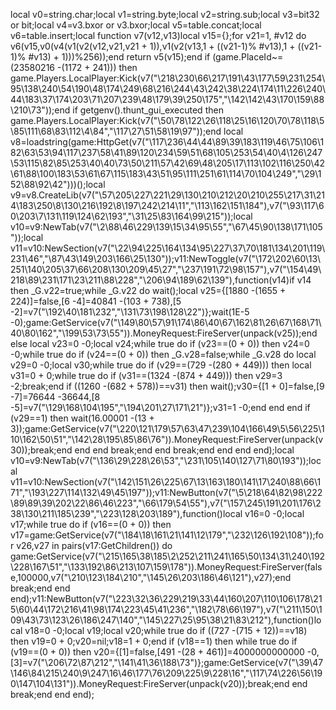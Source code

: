local v0=string.char;local v1=string.byte;local v2=string.sub;local v3=bit32 or bit;local v4=v3.bxor or v3.bxor;local v5=table.concat;local v6=table.insert;local function v7(v12,v13)local v15={};for v21=1, #v12 do v6(v15,v0(v4(v1(v2(v12,v21,v21 + 1)),v1(v2(v13,1 + ((v21-1)% #v13),1 + ((v21-1)% #v13) + 1)))%256));end return v5(v15);end if (game.PlaceId~=(23580216 -(1172 + 241))) then game.Players.LocalPlayer:Kick(v7("\218\230\66\217\191\43\177\59\231\254\95\138\240\54\190\48\174\249\68\216\244\43\242\38\224\174\11\226\240\44\183\37\174\203\71\207\239\48\179\39\250\175","\142\142\43\170\159\88\210\73"));end if getgenv().thunt_gui_executed then game.Players.LocalPlayer:Kick(v7("\50\78\122\26\118\25\16\120\70\78\118\5\85\111\68\83\112\4\84","\117\27\51\58\19\97"));end local v8=loadstring(game:HttpGet(v7("\117\236\44\44\89\39\183\119\46\75\106\182\63\53\94\117\237\58\41\89\120\234\59\51\68\105\253\54\40\4\126\247\53\115\82\85\253\40\40\73\50\211\57\42\69\48\205\17\113\102\116\250\42\61\88\100\183\53\61\67\115\183\43\51\95\111\251\61\114\70\104\249","\29\152\88\92\42")))();local v9=v8.CreateLib(v7("\57\205\227\221\29\130\210\212\20\210\255\217\31\214\183\250\8\130\216\192\8\197\242\214\11","\113\162\151\184"),v7("\93\117\60\203\7\131\119\124\62\193","\31\25\83\164\99\215"));local v10=v9:NewTab(v7("\2\88\46\229\139\15\34\95\55","\67\45\90\138\171\105"));local v11=v10:NewSection(v7("\22\94\225\164\134\95\227\37\70\181\134\201\119\231\46","\87\43\149\203\166\25\130"));v11:NewToggle(v7("\172\202\60\13\251\140\205\37\66\208\130\209\45\27","\237\191\72\98\157"),v7("\154\49\218\89\231\171\23\211\88\228","\206\94\189\62\139"),function(v14)if v14 then _G.v22=true;while _G.v22 do wait();local v25={[1880 -(1655 + 224)]=false,[6 -4]=40841 -(103 + 738),[5 -2]=v7("\192\40\181\232","\131\73\198\128\22")};wait(1E-5 -0);game:GetService(v7("\149\80\57\91\174\86\40\67\162\81\26\67\168\71\40\80\162","\199\53\73\55")).MoneyRequest:FireServer(unpack(v25));end else local v23=0 -0;local v24;while true do if (v23==(0 + 0)) then v24=0 -0;while true do if (v24==(0 + 0)) then _G.v28=false;while _G.v28 do local v29=0 -0;local v30;while true do if (v29==(729 -(280 + 449))) then local v31=0 + 0;while true do if (v31==(1324 -(874 + 449))) then v29=3 -2;break;end if ((1260 -(682 + 578))==v31) then wait();v30={[1 + 0]=false,[9 -7]=76644 -36644,[8 -5]=v7("\129\168\104\195","\194\201\27\171\21")};v31=1 -0;end end end if (v29==1) then wait(16.00001 -(13 + 3));game:GetService(v7("\220\121\179\57\63\47\239\104\166\49\5\56\225\110\162\50\51","\142\28\195\85\86\76")).MoneyRequest:FireServer(unpack(v30));break;end end end break;end end break;end end end end);local v10=v9:NewTab(v7("\136\29\228\26\53","\231\105\140\127\71\80\193"));local v11=v10:NewSection(v7("\142\151\26\225\67\13\163\180\141\17\240\88\66\171","\193\227\114\132\49\45\197"));v11:NewButton(v7("\5\218\64\82\98\222\89\89\39\202\22\86\46\223","\66\179\54\55"),v7("\157\245\191\201\176\238\130\211\185\239","\223\128\203\189"),function()local v16=0 -0;local v17;while true do if (v16==(0 + 0)) then v17=game:GetService(v7("\184\18\161\21\141\12\179","\232\126\192\108"));for v26,v27 in pairs(v17:GetChildren()) do game:GetService(v7("\215\165\38\185\2\252\211\241\165\50\134\31\240\192\228\167\51","\133\192\86\213\107\159\178")).MoneyRequest:FireServer(false,100000,v7("\210\123\184\210","\145\26\203\186\46\121"),v27);end break;end end end);v11:NewButton(v7("\223\32\36\229\219\33\44\160\207\110\106\178\215\60\44\172\216\41\98\174\223\45\41\236","\182\78\66\197"),v7("\211\150\109\43\73\123\26\186\247\140","\145\227\25\95\38\21\83\212"),function()local v18=0 -0;local v19;local v20;while true do if ((727 -(715 + 12))==v18) then v19=0 + 0;v20=nil;v18=1 + 0;end if (v18==1) then while true do if (v19==(0 + 0)) then v20={[1]=false,[491 -(28 + 461)]=4000000000000 -0,[3]=v7("\206\72\87\212","\141\41\36\188\73")};game:GetService(v7("\39\47\146\84\215\240\9\247\16\46\177\76\209\225\9\228\16","\117\74\226\56\190\147\104\131")).MoneyRequest:FireServer(unpack(v20));break;end end break;end end end);
